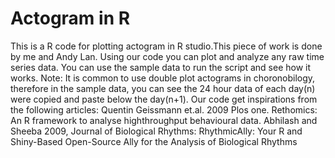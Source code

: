 # Actogram in R
This is a R code for plotting actogram in R studio.This piece of work is done by me and Andy Lan. Using our code you can plot and analyze any raw time series data.
You can use the sample data to run the script and see how it works. Note: It is common to use double plot actograms in choronobilogy, therefore in the sample data, you can see the 24 hour data of each day(n) were copied and paste below the day(n+1).
Our code get inspirations from the following articles:
Quentin Geissmann et.al. 2009 Plos one. Rethomics: An R framework to analyse highthroughput behavioural data.
Abhilash and Sheeba 2009, Journal of Biological Rhythms: RhythmicAlly: Your R and Shiny-Based Open-Source Ally for the Analysis of Biological Rhythms

